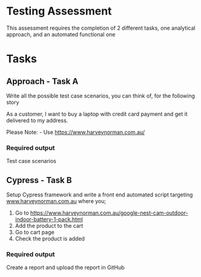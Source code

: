 
# Testing Assessment

This assessment requires the completion of 2 different tasks, one analytical approach, and an automated functional one



# Tasks


## Approach - Task A
Write all the possible test case scenarios, you can think of, for the following story

  As a customer, I want  to buy a laptop with credit card payment and get it delivered to my address.

Please Note:
    - Use https://www.harveynorman.com.au/  




### Required output

Test case scenarios






## Cypress - Task B
Setup Cypress framework and write a front end automated script targeting www.harveynorman.com.au where you;


1. Go to https://www.harveynorman.com.au/google-nest-cam-outdoor-indoor-battery-1-pack.html 
2. Add the product to the cart
3. Go to cart page
4. Check the product is added


### Required output
Create a report and upload the report in GitHub


